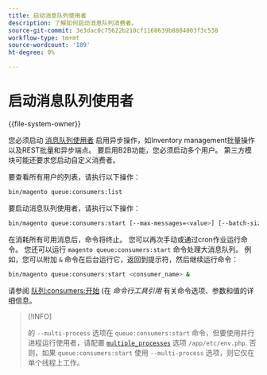 ```yaml
---
title: 启动消息队列使用者
description: 了解如何启动消息队列消费者。
source-git-commit: 3e3dac0c75622b210cf1168639b8804003f3c538
workflow-type: tm+mt
source-wordcount: '189'
ht-degree: 0%

---
```



# 启动消息队列使用者

{{file-system-owner}}

您必须启动 [消息队列使用者](../queues/consumers.md) 启用异步操作，如Inventory management批量操作以及REST批量和异步端点。 要启用B2B功能，您必须启动多个用户。 第三方模块可能还要求您启动自定义消费者。

要查看所有用户的列表，请执行以下操作：

```bash
bin/magento queue:consumers:list
```

要启动消息队列使用者，请执行以下操作：

```bash
bin/magento queue:consumers:start [--max-messages=<value>] [--batch-size=<value>] [--single-thread] [--area-code=<value>] [--multi-process=<value>] <consumer_name>
```

在消耗所有可用消息后，命令将终止。 您可以再次手动或通过cron作业运行命令。 您还可以运行 `magento queue:consumers:start` 命令处理大消息队列。 例如，您可以附加 `&` 命令在后台运行它，返回到提示符，然后继续运行命令：

```bash
bin/magento queue:consumers:start <consumer_name> &
```

请参阅 [队列:consumers:开始](https://devdocs.magento.com/guides/v2.4/reference/cli/magento-commerce.html#queueconsumersstart) (在 _命令行工具引用_ 有关命令选项、参数和值的详细信息。

>[!INFO]
>
>的 `--multi-process` 选项在 `queue:consumers:start` 命令，但要使用并行进程运行使用者，请配置 [`multiple_processes`](../queues/manage-message-queues.md#configuration) 选项 `/app/etc/env.php`. 否则，如果 `queue:consumers:start` 使用 `--multi-process` 选项，则它仅在单个线程上工作。
